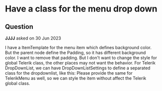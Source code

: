 # Have a class for the menu drop down

## Question

**JJJJ** asked on 30 Jun 2023

I have a ItemTemplate for the menu item which defines background color. But the parent node define the Padding, so it has different background color. I want to remove that padding. But I don't want to change the style for global Telerik class, the other places may not want the behavior. For Telerik DropDownList, we can have DropDownListSettings to define a separated class for the dropdownlist, like this: <TelerikDropDownList Class="@componentClass"> <DropDownListSettings> <DropDownListPopupSettings Class="@dropdownClass" /> </DropDownListSettings> <TelerikDropDownList> Please provide the same for TelerikMenu as well, so we can style the item without affect the Telerik global class.
